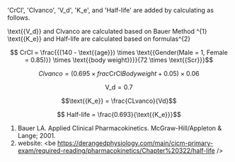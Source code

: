 'CrCl', 'Clvanco', 'V_d', 'K_e', and 'Half-life' are added by calculating as follows.

\text{{V_d}} and Clvanco are calculated based on Bauer Method ^{1}
\text{{K_e}} and Half-life are calculated based on formulas^{2}

$$ CrCl = \frac{{(140 - \text{{age}}) \times \text{{Gender(Male = 1, Female = 0.85)}} \times \text{{body weight}}}}{72 \times \text{{Scr}}}$$

$$ Clvanco =  (0.695 \times frac{\text{{CrCl}}}{Body weight} + 0.05) \times 0.06$$

$$\text{{V_d}} = 0.7 $$

$$\text{{K_e}} = \frac{CLvanco}{Vd}$$

$$ Half-life = \frac{0.693}{\text{{K_e}}}$$



1. Bauer LA. Applied Clinical Pharmacokinetics. McGraw-Hill/Appleton & Lange; 2001.
2. website: <be https://derangedphysiology.com/main/cicm-primary-exam/required-reading/pharmacokinetics/Chapter%20322/half-life />
